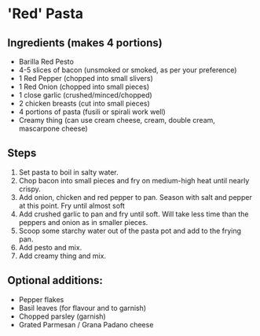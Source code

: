 # 'Red' Pasta

## Ingredients (makes 4 portions)
* Barilla Red Pesto
* 4-5 slices of bacon (unsmoked or smoked, as per your preference)
* 1 Red Pepper (chopped into small slivers)
* 1 Red Onion (chopped into small pieces)
* 1 close garlic (crushed/minced/chopped)
* 2 chicken breasts (cut into small pieces)
* 4 portions of pasta (fusili or spirali work well)
* Creamy thing (can use cream cheese, cream, double cream, mascarpone cheese)

## Steps
1. Set pasta to boil in salty water.
2. Chop bacon into small pieces and fry on medium-high heat until nearly crispy.
3. Add onion, chicken and red pepper to pan. Season with salt and pepper at this point. Fry until almost soft
4. Add crushed garlic to pan and fry until soft. Will take less time than the peppers and onion as in smaller pieces.
5. Scoop some starchy water out of the pasta pot and add to the frying pan.
6. Add pesto and mix.
7. Add creamy thing and mix.

## Optional additions:
* Pepper flakes
* Basil leaves (for flavour and to garnish)
* Chopped parsley (garnish)
* Grated Parmesan / Grana Padano cheese 
